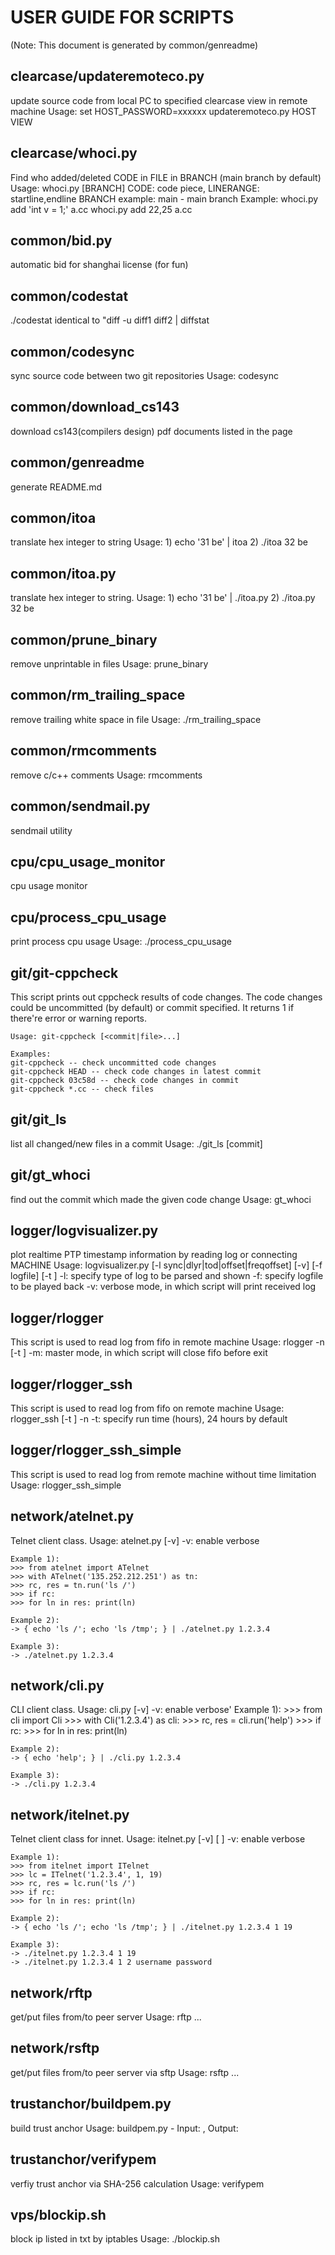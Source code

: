 <h1>USER GUIDE FOR SCRIPTS</h1>
(Note: This document is generated by common/genreadme)<br>

<h2>clearcase/updateremoteco.py</h2>
    update source code from local PC to specified clearcase view in remote machine
    Usage:
    set HOST_PASSWORD=xxxxxx
    updateremoteco.py HOST VIEW

<h2>clearcase/whoci.py</h2>
    Find who added/deleted CODE in FILE in BRANCH (main branch by default)
    Usage: whoci.py <add|del> <CODE|LINERANGE> <FILE> [BRANCH]
    CODE: code piece, LINERANGE: startline,endline
    BRANCH example:
    main - main branch
    Example:
    whoci.py add 'int v = 1;' a.cc
    whoci.py add 22,25 a.cc

<h2>common/bid.py</h2>
    automatic bid for shanghai license (for fun)

<h2>common/codestat</h2>
    ./codestat <file1> <file2>
    identical to "diff -u diff1 diff2 | diffstat

<h2>common/codesync</h2>
    sync source code between two git repositories
    Usage: codesync <to|from> <remote>

<h2>common/download_cs143</h2>
    download cs143(compilers design) pdf documents listed in the page

<h2>common/genreadme</h2>
    generate README.md

<h2>common/itoa</h2>
    translate hex integer to string
    Usage:
    1) echo '31 be' | itoa
    2) ./itoa 32 be

<h2>common/itoa.py</h2>
    translate hex integer to string.
    Usage:
    1) echo '31 be' | ./itoa.py
    2) ./itoa.py 32 be

<h2>common/prune_binary</h2>
    remove unprintable in files
    Usage: prune_binary <file...>

<h2>common/rm_trailing_space</h2>
    remove trailing white space in file
    Usage: ./rm_trailing_space <file...>

<h2>common/rmcomments</h2>
    remove c/c++ comments
    Usage: rmcomments <file...>

<h2>common/sendmail.py</h2>
    sendmail utility

<h2>cpu/cpu_usage_monitor</h2>
    cpu usage monitor

<h2>cpu/process_cpu_usage</h2>
    print process cpu usage
    Usage: ./process_cpu_usage <processname>

<h2>git/git-cppcheck</h2>
    This script prints out cppcheck results of code changes.
    The code changes could be uncommitted (by default) or commit specified.
    It returns 1 if there're error or warning reports.
    
    Usage: git-cppcheck [<commit|file>...]
    
    Examples:
    git-cppcheck -- check uncommitted code changes
    git-cppcheck HEAD -- check code changes in latest commit
    git-cppcheck 03c58d -- check code changes in commit
    git-cppcheck *.cc -- check files

<h2>git/git_ls</h2>
    list all changed/new files in a commit
    Usage: ./git_ls [commit]

<h2>git/gt_whoci</h2>
    find out the commit which made the given code change
    Usage: gt_whoci <text> <file>

<h2>logger/logvisualizer.py</h2>
    plot realtime PTP timestamp information by reading log or connecting MACHINE
    Usage: logvisualizer.py [-l sync|dlyr|tod|offset|freqoffset] [-v] [-f logfile] [-t <hours>]
    -l: specify type of log to be parsed and shown
    -f: specify logfile to be played back
    -v: verbose mode, in which script will print received log

<h2>logger/rlogger</h2>
    This script is used to read log from fifo in remote machine
    Usage: rlogger -n <IP> [-t <HOURS>]
    -m: master mode, in which script will close fifo before exit

<h2>logger/rlogger_ssh</h2>
    This script is used to read log from fifo on remote machine
    Usage: rlogger_ssh [-t <HOURS>] -n <IP>
    -t: specify run time (hours), 24 hours by default

<h2>logger/rlogger_ssh_simple</h2>
    This script is used to read log from remote machine without time limitation
    Usage: rlogger_ssh_simple <IP>

<h2>network/atelnet.py</h2>
    Telnet client class.
    Usage: atelnet.py [-v] <IP>
    -v: enable verbose
    
    Example 1):
    >>> from atelnet import ATelnet
    >>> with ATelnet('135.252.212.251') as tn:
    >>> rc, res = tn.run('ls /')
    >>> if rc:
    >>> for ln in res: print(ln)
    
    Example 2):
    -> { echo 'ls /'; echo 'ls /tmp'; } | ./atelnet.py 1.2.3.4
    
    Example 3):
    -> ./atelnet.py 1.2.3.4

<h2>network/cli.py</h2>
    CLI client class.
    Usage: cli.py [-v] <MACHINE>
    -v: enable verbose'
    Example 1):
    >>> from cli import Cli
    >>> with Cli('1.2.3.4') as cli:
    >>> rc, res = cli.run('help')
    >>> if rc:
    >>> for ln in res: print(ln)
    
    Example 2):
    -> { echo 'help'; } | ./cli.py 1.2.3.4
    
    Example 3):
    -> ./cli.py 1.2.3.4

<h2>network/itelnet.py</h2>
    Telnet client class for innet.
    Usage: itelnet.py [-v] <IP> <INNETC> <INNETD> [<LOGIN> <PASSWORD>]
    -v: enable verbose
    
    Example 1):
    >>> from itelnet import ITelnet
    >>> lc = ITelnet('1.2.3.4', 1, 19)
    >>> rc, res = lc.run('ls /')
    >>> if rc:
    >>> for ln in res: print(ln)
    
    Example 2):
    -> { echo 'ls /'; echo 'ls /tmp'; } | ./itelnet.py 1.2.3.4 1 19
    
    Example 3):
    -> ./itelnet.py 1.2.3.4 1 19
    -> ./itelnet.py 1.2.3.4 1 2 username password

<h2>network/rftp</h2>
    get/put files from/to peer server
    Usage: rftp <get|put> <filename>...

<h2>network/rsftp</h2>
    get/put files from/to peer server via sftp
    Usage: rsftp <get|put> <filename>...

<h2>trustanchor/buildpem.py</h2>
    build trust anchor
    Usage: buildpem.py <csvfile> <pemfile>
    - Input: <csvile>, Output: <pemfile>

<h2>trustanchor/verifypem</h2>
    verfiy trust anchor via SHA-256 calculation
    Usage: verifypem <pemfile>

<h2>vps/blockip.sh</h2>
    block ip listed in txt by iptables
    Usage: ./blockip.sh <start|stop>

